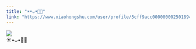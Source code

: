 ```yaml
---
title: "☀️•ᴗ•🥨🥛"
link: "https://www.xiaohongshu.com/user/profile/5cff9acc0000000025018949/"
---
```


<img src="http://sns-webpic-qc.xhscdn.com/202409111443/199bad7c91bbdd5cc618bc8bc13e9863/1040g2sg314gqg9qfmi705n7vjb69b2a9knis3r8!nc_n_nwebp_mw_1" /><br />☀️•ᴗ•🥨🥛
